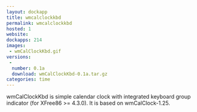 ```yaml
---
layout: dockapp
title: wmcalclockkbd
permalink: wmcalclockkbd
hosted: 1
website:
dockapps: 214
images:
 - wmCalClockKbd.gif
versions:
 -
  number: 0.1a
  download: wmCalClockKbd-0.1a.tar.gz
categories: time
---
```

wmCalClockKbd is simple calendar clock with integrated keyboard group indicator
(for XFree86 >= 4.3.0).  It is based on wmCalClock-1.25.

